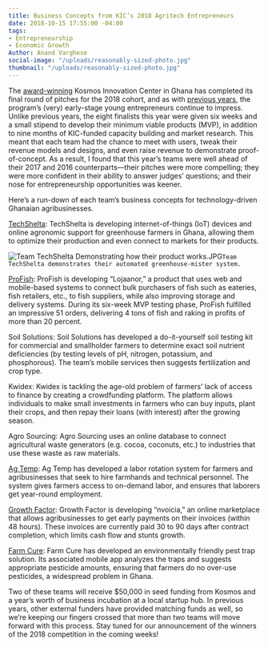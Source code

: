 ```yaml
---
title: Business Concepts from KIC’s 2018 Agritech Entrepreneurs
date: 2018-10-15 17:55:00 -04:00
tags:
- Entrepreneurship
- Economic Growth
Author: Anand Varghese
social-image: "/uploads/reasonably-sized-photo.jpg"
thumbnail: "/uploads/reasonably-sized-photo.jpg"
---
```


The [award-winning](https://dai-global-digital.com/kosmos-innovation-center-wins-2018-p3-impact-award.html) Kosmos Innovation Center in Ghana has completed its final round of pitches for the 2018 cohort, and as with [previous years](https://dai-global-digital.com/catalyzing-ghanas-growing-agritech-ecosystem.html), the program’s (very) early-stage young entrepreneurs continue to impress. Unlike previous years, the eight finalists this year were given six weeks and a small stipend to develop their minimum viable products (MVP), in addition to nine months of KIC-funded capacity building and market research. This meant that each team had the chance to meet with users, tweak their revenue models and designs, and even raise revenue to demonstrate proof-of-concept. As a result, I found that this year’s teams were well ahead of their 2017 and 2016 counterparts—their pitches were more compelling; they were more confident in their ability to answer judges’ questions; and their nose for entrepreneurship opportunities was keener. 

Here’s a run-down of each team’s business concepts for technology-driven Ghanaian agribusinesses. 

<!--more-->

[TechShelta](http://greenginie.com/): TechShelta is developing internet-of-things (IoT) devices and online agronomic support for greenhouse farmers in Ghana, allowing them to optimize their production and even connect to markets for their products. 

![Team TechShelta Demonstrating how their product works.JPG](/uploads/Team%20TechShelta%20Demonstrating%20how%20their%20product%20works.JPG)`Team TechShelta demonstrates their automated greenhouse-mister system.`

[ProFish](https://lojaanor.com/): ProFish is developing “Lojaanor,” a product that uses web and mobile-based systems to connect bulk purchasers of fish such as eateries, fish retailers, etc., to fish suppliers, while also improving storage and delivery systems. During its six-week MVP testing phase, ProFish fulfilled an impressive 51 orders, delivering 4 tons of fish and raking in profits of more than 20 percent. 

Soil Solutions: Soil Solutions has developed a do-it-yourself soil testing kit for commercial and smallholder farmers to determine exact soil nutrient deficiencies (by testing levels of pH, nitrogen, potassium, and phosphorous). The team’s mobile services then suggests fertilization and crop type.

Kwidex: Kwidex is tackling the age-old problem of farmers’ lack of access to finance by creating a crowdfunding platform. The platform allows individuals to make small investments in farmers who can buy inputs, plant their crops, and then repay their loans (with interest) after the growing season. 

Agro Sourcing: Agro Sourcing uses an online database to connect agricultural waste generators (e.g. cocoa, coconuts, etc.) to industries that use these waste as raw materials. 

[Ag Temp](http://www.agtemp.com/): Ag Temp has developed a labor rotation system for farmers and agribusinesses that seek to hire farmhands and technical personnel. The system gives farmers access to on-demand labor, and ensures that laborers get year-round employment. 

[Growth Factor](http://www.nvoicia.com/): Growth Factor is developing “nvoicia,” an online marketplace that allows agribusinesses to get early payments on their invoices (within 48 hours). These invoices are currently paid 30 to 90 days after contract completion, which limits cash flow and stunts growth.

[Farm Cure](http://farmcuregh.com/): Farm Cure has developed an environmentally friendly pest trap solution. Its associated mobile app analyzes the traps and suggests appropriate pesticide amounts, ensuring that farmers do no over-use pesticides, a widespread problem in Ghana.

Two of these teams will receive $50,000 in seed funding from Kosmos and a year’s worth of business incubation at a local startup hub. In previous years, other external funders have provided matching funds as well, so we’re keeping our fingers crossed that more than two teams will move forward with this process. Stay tuned for our announcement of the winners of the 2018 competition in the coming weeks!